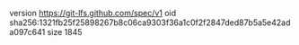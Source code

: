 version https://git-lfs.github.com/spec/v1
oid sha256:1321fb25f25898267b8c06ca9303f36a1c0f2f2847ded87b5a5e42ada097c641
size 1845

